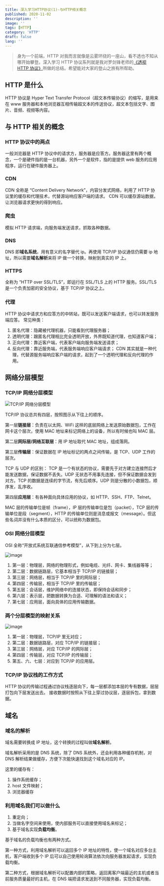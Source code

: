 ```yaml
---
title: 深入学习HTTP协议(1)-与HTTP相关概念
published: 2020-11-02
description: ''
image: ''
tags: [HTTP]
category: 'HTTP'
draft: false 
lang: ''
---
```


> 身为一个前端，HTTP 对我而言就像是云雾环绕的一座山，看不透也不知从哪开始攀登。深入学习 HTTP 协议系列就是我对罗剑锋老师的[《透视 HTTP 协议》](http://gk.link/a/10mzW)所做的总结。希望能对大家的登山之旅有所帮助。

## HTTP 是什么

HTTP 协议是 Hyper Text Transfer Protocol（超文本传输协议）的缩写，是用来在 www 服务器和本地浏览器互相传输超文本的传送协议，超文本包括文字、图片、音频、视频等内容。

## 与 HTTP 相关的概念

### HTTP 协议中的两点

一般浏览器是 HTTP 协议中的请求方，服务器是应答方。服务器这里有两个概念，一个是硬件指的是一台机器，另外一个是软件，指的是提供 web 服务的应用程序，运行在硬件服务器上。

### CDN

CDN 全称是 “Content Delivery Network”，内容分发式网络，利用了 HTTP 协议里的缓存和代理技术，代替源站响应客户端的请求。
CDN 可以缓存源站数据，让浏览器请求更快的得到响应。

### 爬虫

模拟 HTTP 请求端，向服务端发送请求，抓取各种数据。

### DNS

DNS 即**域名系统**，用有意义的名字替代 ip。再使用 TCP/IP 协议通信仍需要 ip 地址，所以需要**域名解析**来将 IP 做一个转换，映射到真实的 IP 上。

### HTTPS

全称为 “HTTP over SSL/TLS”，即运行在 SSL/TLS 上的 HTTP 服务。SSL/TLS 是一个负责加密的安全协议，基于 TCP/IP 协议之上。

### 代理

HTTP 协议中请求方和应答方的中转站，既可以发送客户端请求，也可以转发服务端应答。
常见种类：

1. 匿名代理：隐藏被代理机器，只能看到代理服务器；
2. 透明代理：跟匿名代理相比完全透明开放，外界既知道代理，也知道客户端；
3. 正向代理：靠近客户端，代表客户端向服务端发送请求；
4. 反向代理：靠近服务端，代表服务端响应客户端请求；
   CDN 其实就是一种代理，代替源服务端响应客户端的请求，起到了一个透明代理和反向代理的作用。

## 网络分层模型

### TCP/IP 网络分层模型

![TCP/IP 网络分层模型](./img1.png)

TCP/IP 协议总共有四层，按照图示从下往上的顺序。

第一层**链接层**：负责在以太网、WiFi 这样的底层网络上发送原始数据包，工作在网卡这个层次，使用 MAC 地址来标记网络上的设备，所以有时候也叫 MAC 层。

第二层**网际层/网络互联层**：用 IP 地址取代 MAC 地址，组成落网。

第三层**传输层**：保证数据在 IP 地址标记的两点之间传输，是 TCP、UDP 工作的层次。

TCP 与 UDP 的区别：
TCP 是一个有状态的协议，需要先于对方建立连接然后才能发送数据，保证数据不丢失。UDP 无状态不用事先连接，但不保证数据会发到对方。TCP 的数据是连续的字节流，有先后顺序。UDP 则是分散的小数据包，顺序发，乱序收。

第四层**应用层**：有各种面向具体应用的协议，如 HTTP、SSH、FTP、Telnet。

MAC 层的传输单位是帧（frame），IP 层的传输单位是包（packet），TCP 层的传输单位是段（segment），HTTP 的传输单位则是消息或报文（message）。但这些名词并没有什么本质的区分，可以统称为数据包。

### OSI 网络分层模型

OSI 全称“开放式系统互联通信参考模型”，从下到上分为七层。

![image](./img2.png)

1. 第一层：物理层，网络的物理形式，例如电缆、光纤、网卡、集线器等等；
2. 第二层：数据链路层，它基本相当于 TCP/IP 的链接层；
3. 第三层：网络层，相当于 TCP/IP 里的网际层；
4. 第四层：传输层，相当于 TCP/IP 里的传输层；
5. 第五层：会话层，维护网络中的连接状态，即保持会话和同步；
6. 第六层：表示层，把数据转换为合适、可理解的语法和语义；
7. 第七层：应用层，面向具体的应用传输数据。

### 两个分层模型的映射关系

![image](./img3.png)

1. 第一层：物理层，TCP/IP 里无对应；
2. 第二层：数据链路层，对应 TCP/IP 的链接层；
3. 第三层：网络层，对应 TCP/IP 的网际层；
4. 第四层：传输层，对应 TCP/IP 的传输层；
5. 第五、六、七层：对应到 TCP/IP 的应用层。

### TCP/IP 协议栈的工作方式

HTTP 协议的传输过程通过协议栈逐层向下，每一层都添加本层的专有数据，层层打包向下层发送出去。
接收数据时按照从下往上穿过协议层，逐层拆包，拿到数据。

## 域名

### 域名的解析

域名需要转换成 IP 地址，这个转换的过程叫做**域名解析**。

域名解析采用的是 DNS 系统，除了 DNS 系统外，还会利用各种缓存机制，对 DNS 解析结果做缓存，方便下次能快速找到这个域名对应的 IP。

这里的缓存有：

1. 操作系统缓存；
2. host 文件映射；
3. 浏览器缓存

### 利用域名我们可以做什么

1. 重定向；
2. 当做名字空间来使用，使内部服务可以直接使用域名来标记；
3. 基于域名实现**负载均衡**。

基于域名的负载均衡也有两种方式。

第一种方式，利用域名解析可以返回多个 IP 地址的特性，使一个域名对应多台主机，客户端收到多个 IP 后可以自己使用轮询算法依次向服务器发起请求，实现负载均衡。

第二种方式，根据域名解析可以配置内部的策略，返回离客户端最近的主机或者当前服务质量最好的主机，在 DNS 端把请求发送到不同服务器，实现负载均衡。